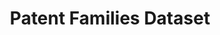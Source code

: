 ---
layout: default
cost: None
datasets_and_publications_using_this_dataset: https://ssrn.com/abstract=2709238
description: Patent applicants frequently file groups of patent applications linked
  together by priority claims. These priority claims create families of patent applications
  that share features such as inventors, priority dates, and technical descriptions.
  By analyzing these linkages, each patent can be assigned a family identifier that
  it shares with other patents in the same family. This data set includes two levels
  of family identifiers (clone for near copies, and extended for more attenuated linkages)
  for each patent issued 2005-2014
documentation: Not unless it’s in the paper (https://ssrn.com/abstract=2709238)
location: https://storage.googleapis.com/jmk_public/Younge-Kuhn_Patent_Families_2017-09-25.csv
maintained_by: Jeff Kuhn
related_publications: https://ssrn.com/abstract=2709238
shortname: patent_families
tags:
- patent family
- ' similarity'
terms_of_use: These datasets are provided to the public  subject to the Creative Commons
  Attribution-NonCommercial-NoDerivatives license. No co‑authorship is required to
  use the data in academic research — please just cite the supporting article.
timeframe: 2005-2014
title: Patent Families Dataset
uuid: eaee5eaa-985b-4ba5-a13a-797d3cfeef1f
---